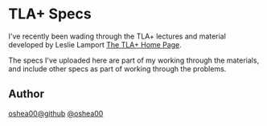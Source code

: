 # TLA+ Specs

I've recently been wading through the TLA+ lectures and material developed
by Leslie Lamport [The TLA+ Home Page](https://lamport.azurewebsites.net/tla/tla.html).

The specs I've uploaded here are part of my working through the materials,
and include other specs as part of working through the problems.

## Author
[oshea00@github](https://gihub.com/oshea00)
[@oshea00](https://twitter.com/oshea00)

